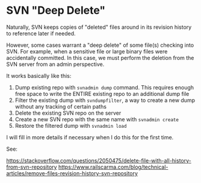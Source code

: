 # SVN "Deep Delete"

Naturally, SVN keeps copies of "deleted" files around in its revision history to reference later if needed.

However, some cases warrant a "deep delete" of some file(s) checking into SVN. For example, when a sensitive file or large binary files were accidentally committed. In this case, we must perform the deletion from the SVN server from an admin perspective.

It works basically like this:

1. Dump existing repo with `svnadmin dump` command. This requires enough free space to write the ENTIRE existing repo to an additional dump file
2. Filter the existing dump with `svndumpfilter`, a way to create a new dump without any tracking of certain paths
3. Delete the existing SVN repo on the server
4. Create a new SVN repo with the same name with `svnadmin create`
5. Restore the filtered dump with `svnadmin load`

I will fill in more details if necessary when I do this for the first time.

See:

<https://stackoverflow.com/questions/2050475/delete-file-with-all-history-from-svn-repository>
<https://www.railscarma.com/blog/technical-articles/remove-files-revision-history-svn-repository>
